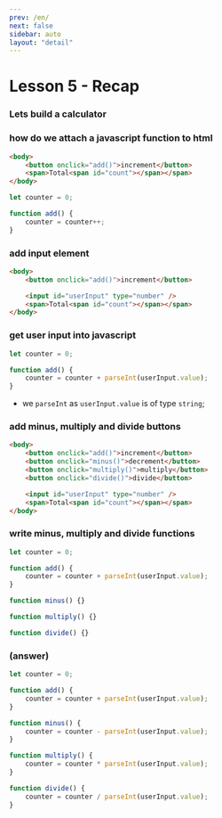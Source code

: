 ```yaml
---
prev: /en/
next: false
sidebar: auto
layout: "detail"
---
```


# Lesson 5 - Recap

### Lets build a calculator

### how do we attach a javascript function to html

```html
<body>
	<button onclick="add()">increment</button>
	<span>Total<span id="count"></span></span>
</body>
```

```js
let counter = 0;

function add() {
	counter = counter++;
}
```

### add input element

```html
<body>
	<button onclick="add()">increment</button>

	<input id="userInput" type="number" />
	<span>Total<span id="count"></span></span>
</body>
```

### get user input into javascript

```js
let counter = 0;

function add() {
	counter = counter + parseInt(userInput.value);
}
```

- we `parseInt` as `userInput.value` is of type `string`;

### add minus, multiply and divide buttons

```html
<body>
	<button onclick="add()">increment</button>
	<button onclick="minus()">decrement</button>
	<button onclick="multiply()">multiply</button>
	<button onclick="divide()">divide</button>

	<input id="userInput" type="number" />
	<span>Total<span id="count"></span></span>
</body>
```

### write minus, multiply and divide functions

```js
let counter = 0;

function add() {
	counter = counter + parseInt(userInput.value);
}

function minus() {}

function multiply() {}

function divide() {}
```

### (answer)

```js
let counter = 0;

function add() {
	counter = counter + parseInt(userInput.value);
}

function minus() {
	counter = counter - parseInt(userInput.value);
}

function multiply() {
	counter = counter * parseInt(userInput.value);
}

function divide() {
	counter = counter / parseInt(userInput.value);
}
```
